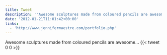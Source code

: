 ```yaml
---
title: Tweet
description: '"Awesome sculptures made from coloured pencils are awesome... "'
date: '2012-01-21T11:01:42+00:00'
links:
  - 'http://www.jennifermaestre.com/portfolio.php'
---
```

Awesome sculptures made from coloured pencils are awesome... 
      {{< tweet 0 0 >}}
    
